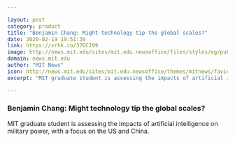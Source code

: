 ```yaml
---

layout: post
category: product
title: "Benjamin Chang: Might technology tip the global scales?"
date: 2020-02-19 19:51:39
link: https://vrhk.co/37GCI99
image: http://news.mit.edu/sites/mit.edu.newsoffice/files/styles/og/public/images/2020/benjamin-chang-mit-poli-sci-phd.jpg
domain: news.mit.edu
author: "MIT News"
icon: http://news.mit.edu/sites/mit.edu.newsoffice/themes/mitnews/favicon.ico
excerpt: "MIT graduate student is assessing the impacts of artificial intelligence on military power, with a focus on the US and China."

---
```


### Benjamin Chang: Might technology tip the global scales?

MIT graduate student is assessing the impacts of artificial intelligence on military power, with a focus on the US and China.